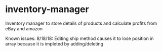# inventory-manager
Inventory manager to store details of products and calculate profits from eBay and amazon

Known issues:
8/18/18: Editing ship method causes it to lose position in array because it is impleted by adding/deleting